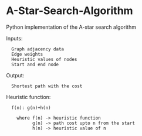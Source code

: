 # A-Star-Search-Algorithm
Python implementation of the A-star search algorithm
      
Inputs: 
                  
      Graph adjacency data
      Edge weights
      Heuristic values of nodes
      Start and end node 

Output:
            
      Shortest path with the cost
            
Heuristic function:
        
      f(n): g(n)+h(n)

        where f(n) -> heuristic function
              g(n) -> path cost upto n from the start
              h(n) -> heuristic value of n
